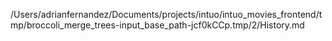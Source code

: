 /Users/adrianfernandez/Documents/projects/intuo/intuo_movies_frontend/tmp/broccoli_merge_trees-input_base_path-jcf0kCCp.tmp/2/History.md